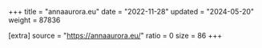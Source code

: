 +++
title = "annaaurora.eu"
date = "2022-11-28"
updated = "2024-05-20"
weight = 87836

[extra]
source = "https://annaaurora.eu/"
ratio = 0
size = 86
+++

